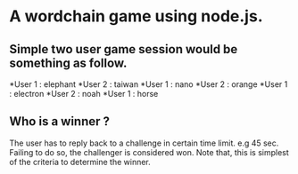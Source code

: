 A wordchain game using node.js.
==============================

Simple two user game session would be something as follow.
----------------------------------------------------------

*User 1 : elephant
*User 2 : taiwan
*User 1 : nano
*User 2 : orange 
*User 1 : electron
*User 2 : noah
*User 1 : horse

Who is a winner ?
-----------------

The user has to reply back to a challenge in certain time limit. e.g 45 sec. Failing to do so, the challenger is considered won.
Note that, this is simplest of the criteria to determine the winner.



